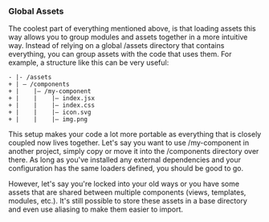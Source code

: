 ### Global Assets
The coolest part of everything mentioned above, is that loading assets this way allows you to group modules and assets together in a more intuitive way. Instead of relying on a global /assets directory that contains everything, you can group assets with the code that uses them. For example, a structure like this can be very useful:

    - |- /assets
    + | – /components
    + |    |– /my-component
    + |    |    |– index.jsx
    + |    |    |– index.css
    + |    |    |– icon.svg
    + |    |    |– img.png

This setup makes your code a lot more portable as everything that is closely coupled now lives together. Let's say you want to use /my-component in another project, simply copy or move it into the /components directory over there. As long as you've installed any external dependencies and your configuration has the same loaders defined, you should be good to go.

However, let's say you're locked into your old ways or you have some assets that are shared between multiple components (views, templates, modules, etc.). It's still possible to store these assets in a base directory and even use aliasing to make them easier to import.
